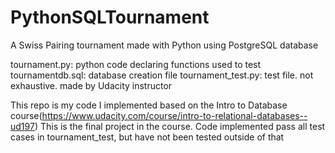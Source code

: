 # PythonSQLTournament
A Swiss Pairing tournament made with Python using PostgreSQL database


tournament.py: python code declaring functions used to test
tournamentdb.sql: database creation file
tournament_test.py: test file. not exhaustive. made by Udacity instructor

This repo is my code I implemented based on the Intro to Database course(https://www.udacity.com/course/intro-to-relational-databases--ud197) 
This is the final project in the course. Code implemented pass all test cases in tournament_test, but have not been tested outside of that
